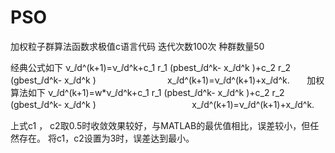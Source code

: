 # PSO
加权粒子群算法函数求极值c语言代码
迭代次数100次
种群数量50

经典公式如下
ν_ⅈd^(k+1)=ν_ⅈd^k+c_1 r_1 (pbest_ⅈd^k- x_ⅈd^k )+c_2 r_2 (gbest_ⅈd^k- x_ⅈd^k )
                             x_ⅈd^(k+1)=ν_ⅈd^(k+1)+x_ⅈd^k.      
加权算法如下
ν_ⅈd^(k+1)=w*ν_ⅈd^k+c_1 r_1 (pbest_ⅈd^k- x_ⅈd^k )+c_2 r_2 (gbest_ⅈd^k- x_ⅈd^k )           
                             x_ⅈd^(k+1)=ν_ⅈd^(k+1)+x_ⅈd^k.     

上式c1 ， c2取0.5时收敛效果较好，与MATLAB的最优值相比，误差较小，但任然存在。
将c1，c2设置为3时，误差达到最小。


